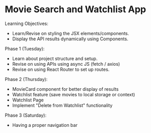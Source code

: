 # Movie Search and Watchlist App

Learning Objectives:
- Learn/Revise on styling the JSX elements/components.
- Display the API results dynamically using Components.

Phase 1 (Tuesday):
- Learn about project structure and setup. 
- Revise on using APIs using async JS (fetch / axios)
- Revise on using React Router to set up routes.

Phase 2 (Thursday):
- MovieCard component for better display of results
- Watchlist feature (save movies to local storage or context)
- Watchlist Page
- Implement "Delete from Watchlist" functionality

Phase 3 (Saturday):
- Having a proper navigation bar
